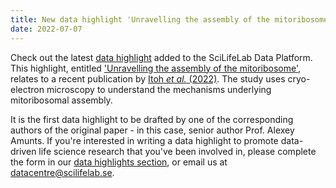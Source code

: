 ```yaml
---
title: New data highlight 'Unravelling the assembly of the mitoribosome' added
date: 2022-07-07
---
```


Check out the latest [data highlight](/highlights/) added to the SciLifeLab Data Platform. This highlight, entitled ['Unravelling the assembly of the mitoribosome'](/highlights/unravelling_mitoribosome_assembly/), relates to a recent publication by [Itoh *et al.* (2022)](https://www.nature.com/articles/s41586-022-04795-x). The study uses cryo-electron microscopy to understand the mechanisms underlying mitoribosomal assembly. 

It is the first data highlight to be drafted by one of the corresponding authors of the original paper - in this case, senior author Prof. Alexey Amunts. If you're interested in writing a data highlight to promote data-driven life science research that you've been involved in, please complete the form in our [data highlights section](/highlights/), or email us at datacentre@scilifelab.se.
